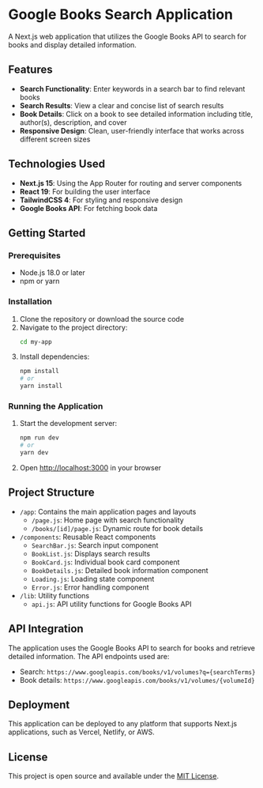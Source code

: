 # Google Books Search Application

A Next.js web application that utilizes the Google Books API to search for books and display detailed information.

## Features

- **Search Functionality**: Enter keywords in a search bar to find relevant books
- **Search Results**: View a clear and concise list of search results
- **Book Details**: Click on a book to see detailed information including title, author(s), description, and cover
- **Responsive Design**: Clean, user-friendly interface that works across different screen sizes

## Technologies Used

- **Next.js 15**: Using the App Router for routing and server components
- **React 19**: For building the user interface
- **TailwindCSS 4**: For styling and responsive design
- **Google Books API**: For fetching book data

## Getting Started

### Prerequisites

- Node.js 18.0 or later
- npm or yarn

### Installation

1. Clone the repository or download the source code
2. Navigate to the project directory:
   ```bash
   cd my-app
   ```
3. Install dependencies:
   ```bash
   npm install
   # or
   yarn install
   ```

### Running the Application

1. Start the development server:
   ```bash
   npm run dev
   # or
   yarn dev
   ```
2. Open [http://localhost:3000](http://localhost:3000) in your browser

## Project Structure

- `/app`: Contains the main application pages and layouts
  - `/page.js`: Home page with search functionality
  - `/books/[id]/page.js`: Dynamic route for book details
- `/components`: Reusable React components
  - `SearchBar.js`: Search input component
  - `BookList.js`: Displays search results
  - `BookCard.js`: Individual book card component
  - `BookDetails.js`: Detailed book information component
  - `Loading.js`: Loading state component
  - `Error.js`: Error handling component
- `/lib`: Utility functions
  - `api.js`: API utility functions for Google Books API

## API Integration

The application uses the Google Books API to search for books and retrieve detailed information. The API endpoints used are:

- Search: `https://www.googleapis.com/books/v1/volumes?q={searchTerms}`
- Book details: `https://www.googleapis.com/books/v1/volumes/{volumeId}`

## Deployment

This application can be deployed to any platform that supports Next.js applications, such as Vercel, Netlify, or AWS.

## License

This project is open source and available under the [MIT License](LICENSE).
